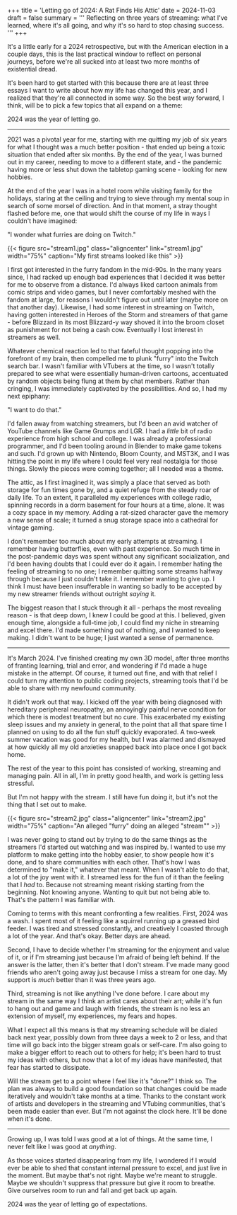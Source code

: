 +++
title = 'Letting go of 2024: A Rat Finds His Attic'
date = 2024-11-03
draft = false
summary = '''
Reflecting on three years of streaming: what I've learned,
where it's all going, and why it's so hard to stop chasing success.
'''
+++

It's a little early for a 2024 retrospective, but with the American election in a couple days, this is the last practical window to reflect on personal journeys, before we're all sucked into at least two more months of existential dread.

It's been hard to get started with this because there are at least three essays I want to write about how my life has changed this year, and I realized that they're all connected in some way. So the best way forward, I think, will be to pick a few topics that all expand on a theme:

2024 was the year of letting go.

---

2021 was a pivotal year for me, starting with me quitting my job of six years for what I thought was a much better position - that ended up being a toxic situation that ended after six months. By the end of the year, I was burned out in my career, needing to move to a different state, and - the pandemic having more or less shut down the tabletop gaming scene - looking for new hobbies.

At the end of the year I was in a hotel room while visiting family for the holidays, staring at the ceiling and trying to sieve through my mental soup in search of some morsel of direction. And in that moment, a stray thought flashed before me, one that would shift the course of my life in ways I couldn't have imagined:

"I wonder what furries are doing on Twitch."

{{< figure src="stream1.jpg" class="aligncenter" link="stream1.jpg" width="75%" caption="My first streams looked like this" >}}

I first got interested in the furry fandom in the mid-90s. In the many years since, I had racked up enough bad experiences that I decided it was better for me to observe from a distance. I'd always liked cartoon animals from comic strips and video games, but I never comfortably meshed with the fandom at large, for reasons I wouldn't figure out until later (maybe more on that another day). Likewise, I had some interest in streaming on Twitch, having gotten interested in Heroes of the Storm and streamers of that game - before Blizzard in its most Blizzard-y way shoved it into the broom closet as punishment for not being a cash cow. Eventually I lost interest in streamers as well.

Whatever chemical reaction led to that fateful thought popping into the forefront of my brain, then compelled me to plunk "furry" into the Twitch search bar. I wasn't familiar with VTubers at the time, so I wasn't totally prepared to see what were essentially human-driven cartoons, accentuated by random objects being flung at them by chat members. Rather than cringing, I was immediately captivated by the possibilities. And so, I had my next epiphany:

"I want to do that."

I'd fallen away from watching streamers, but I'd been an avid watcher of YouTube channels like Game Grumps and LGR. I had a _little_ bit of radio experience from high school and college. I was already a professional programmer, and I'd been tooling around in Blender to make game tokens and such. I'd grown up with Nintendo, Bloom County, and MST3K, and I was hitting the point in my life where I could feel very real nostalgia for those things. Slowly the pieces were coming together; all I needed was a theme.

The attic, as I first imagined it, was simply a place that served as both storage for fun times gone by, and a quiet refuge from the steady roar of daily life. To an extent, it paralleled my experiences with college radio, spinning records in a dorm basement for four hours at a time, alone. It was a cozy space in my memory. Adding a rat-sized character gave the memory a new sense of scale; it turned a snug storage space into a cathedral for vintage gaming.

I don't remember too much about my early attempts at streaming. I remember having butterflies, even with past experience. So much time in the post-pandemic days was spent without any significant socialization, and I'd been having doubts that I could ever do it again. I remember hating the feeling of streaming to no one; I remember quitting some streams halfway through because I just couldn't take it. I remember wanting to give up. I think I must have been insufferable in wanting so badly to be accepted by my new streamer friends without outright _saying_ it.

The biggest reason that I stuck through it all - perhaps the most revealing reason - is that deep down, I knew I could be good at this. I believed, given enough time, alongside a full-time job, I could find my niche in streaming and excel there. I'd made something out of nothing, and I wanted to keep making. I didn't want to be huge; I just wanted a sense of permanence.

---

It's March 2024. I've finished creating my own 3D model, after three months of franting learning, trial and error, and wondering if I'd made a huge mistake in the attempt. Of course, it turned out fine, and with that relief I could turn my attention to public coding projects, streaming tools that I'd be able to share with my newfound community.

It didn't work out that way. I kicked off the year with being diagnosed with hereditary peripheral neuropathy, an annoyingly painful nerve condition for which there is modest treatment but no cure. This exacerbated my existing sleep issues and my anxiety in general, to the point that all that spare time I planned on using to do all the fun stuff quickly evaporated. A two-week summer vacation was good for my health, but I was alarmed and dismayed at how quickly all my old anxieties snapped back into place once I got back home.

The rest of the year to this point has consisted of working, streaming and managing pain. All in all, I'm in pretty good health, and work is getting less stressful.

But I'm not happy with the stream. I still have fun doing it, but it's not the thing that I set out to make.

{{< figure src="stream2.jpg" class="aligncenter" link="stream2.jpg" width="75%" caption="An alleged \"furry\" doing an alleged \"stream\"" >}}

I was never going to stand out by trying to do the same things as the streamers I'd started out watching and was inspired by. I wanted to use my platform to make getting into the hobby easier, to show people how it's done, and to share communities with each other. That's how I was determined to "make it," whatever that meant. When I wasn't able to do that, a lot of the joy went with it. I streamed less for the fun of it than the feeling that I _had_ to. Because not streaming meant risking starting from the beginning. Not knowing anyone. Wanting to quit but not being able to. That's the pattern I was familiar with.

Coming to terms with this meant confronting a few realities. First, 2024 was a wash. I spent most of it feeling like a squirrel running up a greased bird feeder. I was tired and stressed constantly, and creatively I coasted through a lot of the year. And that's okay. Better days are ahead.

Second, I have to decide whether I'm streaming for the enjoyment and value of it, or if I'm streaming just because I'm afraid of being left behind. If the answer is the latter, then it's better that I don't stream. I've made many good friends who aren't going away just because I miss a stream for one day. My support is _much_ better than it was three years ago.

Third, streaming is not like anything I've done before. I care about my stream in the same way I think an artist cares about their art; while it's fun to hang out and game and laugh with friends, the stream is no less an extension of myself, my experiences, my fears and hopes. 

What I expect all this means is that my streaming schedule will be dialed back next year, possibly down from three days a week to 2 or less, and that time will go back into the bigger stream goals or self-care. I'm also going to make a bigger effort to reach out to others for help; it's been hard to trust my ideas with others, but now that a lot of my ideas have manifested, that fear has started to dissipate.

Will the stream get to a point where I feel like it's "done?" I think so. The plan was always to build a good foundation so that changes could be made iteratively and wouldn't take months at a time. Thanks to the constant work of artists and developers in the streaming and VTubing communities, that's been made easier than ever. But I'm not against the clock here. It'll be done when it's done.

---

Growing up, I was told I was good at a lot of things. At the same time, I never felt like I was good at _anything_.

As those voices started disappearing from my life, I wondered if I would ever be able to shed that constant internal pressure to excel, and just live in the moment. But maybe that's not right. Maybe we're meant to struggle. Maybe we shouldn't suppress that pressure but give it room to breathe. Give ourselves room to run and fall and get back up again.

2024 was the year of letting go of expectations.